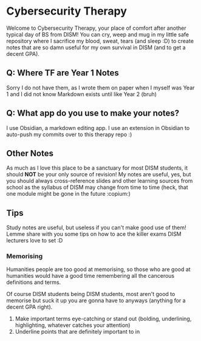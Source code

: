 # Cybersecurity Therapy
Welcome to Cybersecurity Therapy, your place of comfort after another typical day of BS from DISM! You can cry, weep and mug in my little safe repository where I sacrifice my blood, sweat, tears (and sleep :D) to create notes that are so damn useful for my own survival in DISM (and to get a decent GPA).

## Q: Where TF are Year 1 Notes
Sorry I do not have them, as I wrote them on paper when I myself was Year 1 and I did not know Markdown exists until like Year 2 (bruh)

## Q: What app do you use to make your notes?
I use Obsidian, a markdown editing app. I use an extension in Obsidian to auto-push my commits over to this therapy repo :)

## Other Notes
As much as I love this place to be a sanctuary for most DISM students, it should **NOT** be your only source of revision! My notes are useful, yes, but you should always cross-reference slides and other learning sources from school as the syllabus of DISM may change from time to time (heck, that one module might be gone in the future :copium:)

## Tips
Study notes are useful, but useless if you can't make good use of them! Lemme share with you some tips on how to ace the killer exams DISM lecturers love to set :D

### Memorising
Humanities people are too good at memorising, so those who are good at humanities would have a good time remembering all the cancerous definitions and terms.

Of course DISM students being DISM students, most aren't good to memorise but suck it up you are gonna have to anyways (anything for a 
decent GPA right). 

1. Make important terms eye-catching or stand out (bolding, underlining, highlighting, whatever catches your attention)
2. Underline points that are definitely important to in